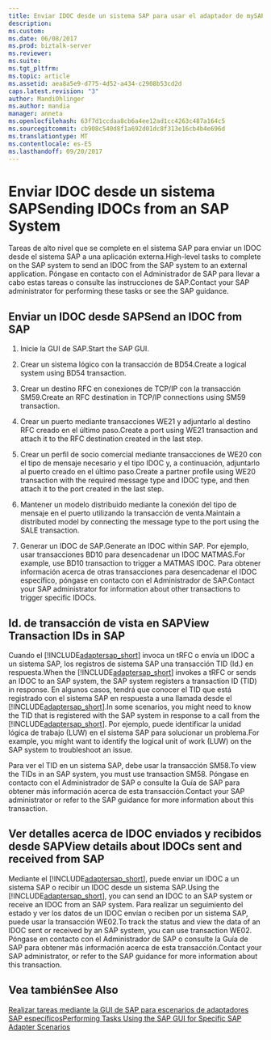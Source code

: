 ```yaml
---
title: Enviar IDOC desde un sistema SAP para usar el adaptador de mySAP en BizTalk | Documentos de Microsoft
description: 
ms.custom: 
ms.date: 06/08/2017
ms.prod: biztalk-server
ms.reviewer: 
ms.suite: 
ms.tgt_pltfrm: 
ms.topic: article
ms.assetid: aea8a5e9-d775-4d52-a434-c2908b53cd2d
caps.latest.revision: "3"
author: MandiOhlinger
ms.author: mandia
manager: anneta
ms.openlocfilehash: 63f7d1ccdaa8cb6a4ee12ad1cc4263c487a164c5
ms.sourcegitcommit: cb908c540d8f1a692d01dc8f313e16cb4b4e696d
ms.translationtype: MT
ms.contentlocale: es-ES
ms.lasthandoff: 09/20/2017
---
```

# <a name="sending-idocs-from-an-sap-system"></a><span data-ttu-id="f0f2d-102">Enviar IDOC desde un sistema SAP</span><span class="sxs-lookup"><span data-stu-id="f0f2d-102">Sending IDOCs from an SAP System</span></span>
<span data-ttu-id="f0f2d-103">Tareas de alto nivel que se complete en el sistema SAP para enviar un IDOC desde el sistema SAP a una aplicación externa.</span><span class="sxs-lookup"><span data-stu-id="f0f2d-103">High-level tasks to complete on the SAP system to send an IDOC from the SAP system to an external application.</span></span> <span data-ttu-id="f0f2d-104">Póngase en contacto con el Administrador de SAP para llevar a cabo estas tareas o consulte las instrucciones de SAP.</span><span class="sxs-lookup"><span data-stu-id="f0f2d-104">Contact your SAP administrator for performing these tasks or see the SAP guidance.</span></span>  
  
## <a name="send-an-idoc-from-sap"></a><span data-ttu-id="f0f2d-105">Enviar un IDOC desde SAP</span><span class="sxs-lookup"><span data-stu-id="f0f2d-105">Send an IDOC from SAP</span></span>  
  
1.  <span data-ttu-id="f0f2d-106">Inicie la GUI de SAP.</span><span class="sxs-lookup"><span data-stu-id="f0f2d-106">Start the SAP GUI.</span></span>  
  
2.  <span data-ttu-id="f0f2d-107">Crear un sistema lógico con la transacción de BD54.</span><span class="sxs-lookup"><span data-stu-id="f0f2d-107">Create a logical system using BD54 transaction.</span></span>  
  
3.  <span data-ttu-id="f0f2d-108">Crear un destino RFC en conexiones de TCP/IP con la transacción SM59.</span><span class="sxs-lookup"><span data-stu-id="f0f2d-108">Create an RFC destination in TCP/IP connections using SM59 transaction.</span></span>  
  
4.  <span data-ttu-id="f0f2d-109">Crear un puerto mediante transacciones WE21 y adjuntarlo al destino RFC creado en el último paso.</span><span class="sxs-lookup"><span data-stu-id="f0f2d-109">Create a port using WE21 transaction and attach it to the RFC destination created in the last step.</span></span>  
  
5.  <span data-ttu-id="f0f2d-110">Crear un perfil de socio comercial mediante transacciones de WE20 con el tipo de mensaje necesario y el tipo IDOC y, a continuación, adjuntarlo al puerto creado en el último paso.</span><span class="sxs-lookup"><span data-stu-id="f0f2d-110">Create a partner profile using WE20 transaction with the required message type and IDOC type, and then attach it to the port created in the last step.</span></span>  
  
6.  <span data-ttu-id="f0f2d-111">Mantener un modelo distribuido mediante la conexión del tipo de mensaje en el puerto utilizando la transacción de venta.</span><span class="sxs-lookup"><span data-stu-id="f0f2d-111">Maintain a distributed model by connecting the message type to the port using the SALE transaction.</span></span>  
  
7.  <span data-ttu-id="f0f2d-112">Generar un IDOC de SAP.</span><span class="sxs-lookup"><span data-stu-id="f0f2d-112">Generate an IDOC within SAP.</span></span> <span data-ttu-id="f0f2d-113">Por ejemplo, usar transacciones BD10 para desencadenar un IDOC MATMAS.</span><span class="sxs-lookup"><span data-stu-id="f0f2d-113">For example, use BD10 transaction to trigger a MATMAS IDOC.</span></span> <span data-ttu-id="f0f2d-114">Para obtener información acerca de otras transacciones para desencadenar el IDOC específico, póngase en contacto con el Administrador de SAP.</span><span class="sxs-lookup"><span data-stu-id="f0f2d-114">Contact your SAP administrator for information about other transactions to trigger specific IDOCs.</span></span>  

## <a name="view-transaction-ids-in-sap"></a><span data-ttu-id="f0f2d-115">Id. de transacción de vista en SAP</span><span class="sxs-lookup"><span data-stu-id="f0f2d-115">View Transaction IDs in SAP</span></span>
<span data-ttu-id="f0f2d-116">Cuando el [!INCLUDE[adaptersap_short](../../includes/adaptersap-short-md.md)] invoca un tRFC o envía un IDOC a un sistema SAP, los registros de sistema SAP una transacción TID (Id.) en respuesta.</span><span class="sxs-lookup"><span data-stu-id="f0f2d-116">When the [!INCLUDE[adaptersap_short](../../includes/adaptersap-short-md.md)] invokes a tRFC or sends an IDOC to an SAP system, the SAP system registers a transaction ID (TID) in response.</span></span> <span data-ttu-id="f0f2d-117">En algunos casos, tendrá que conocer el TID que está registrado con el sistema SAP en respuesta a una llamada desde el [!INCLUDE[adaptersap_short](../../includes/adaptersap-short-md.md)].</span><span class="sxs-lookup"><span data-stu-id="f0f2d-117">In some scenarios, you might need to know the TID that is registered with the SAP system in response to a call from the [!INCLUDE[adaptersap_short](../../includes/adaptersap-short-md.md)].</span></span> <span data-ttu-id="f0f2d-118">Por ejemplo, puede identificar la unidad lógica de trabajo (LUW) en el sistema SAP para solucionar un problema.</span><span class="sxs-lookup"><span data-stu-id="f0f2d-118">For example, you might want to identify the logical unit of work (LUW) on the SAP system to troubleshoot an issue.</span></span>  
  
 <span data-ttu-id="f0f2d-119">Para ver el TID en un sistema SAP, debe usar la transacción SM58.</span><span class="sxs-lookup"><span data-stu-id="f0f2d-119">To view the TIDs in an SAP system, you must use transaction SM58.</span></span> <span data-ttu-id="f0f2d-120">Póngase en contacto con el Administrador de SAP o consulte la Guía de SAP para obtener más información acerca de esta transacción.</span><span class="sxs-lookup"><span data-stu-id="f0f2d-120">Contact your SAP administrator or refer to the SAP guidance for more information about this transaction.</span></span> 

## <a name="view-details-about-idocs-sent-and-received-from-sap"></a><span data-ttu-id="f0f2d-121">Ver detalles acerca de IDOC enviados y recibidos desde SAP</span><span class="sxs-lookup"><span data-stu-id="f0f2d-121">View details about IDOCs sent and received from SAP</span></span>
<span data-ttu-id="f0f2d-122">Mediante el [!INCLUDE[adaptersap_short](../../includes/adaptersap-short-md.md)], puede enviar un IDOC a un sistema SAP o recibir un IDOC desde un sistema SAP.</span><span class="sxs-lookup"><span data-stu-id="f0f2d-122">Using the [!INCLUDE[adaptersap_short](../../includes/adaptersap-short-md.md)], you can send an IDOC to an SAP system or receive an IDOC from an SAP system.</span></span> <span data-ttu-id="f0f2d-123">Para realizar un seguimiento del estado y ver los datos de un IDOC envían o reciben por un sistema SAP, puede usar la transacción WE02.</span><span class="sxs-lookup"><span data-stu-id="f0f2d-123">To track the status and view the data of an IDOC sent or received by an SAP system, you can use transaction WE02.</span></span> <span data-ttu-id="f0f2d-124">Póngase en contacto con el Administrador de SAP o consulte la Guía de SAP para obtener más información acerca de esta transacción.</span><span class="sxs-lookup"><span data-stu-id="f0f2d-124">Contact your SAP administrator, or refer to the SAP guidance for more information about this transaction.</span></span>  

  
## <a name="see-also"></a><span data-ttu-id="f0f2d-125">Vea también</span><span class="sxs-lookup"><span data-stu-id="f0f2d-125">See Also</span></span>  
 [<span data-ttu-id="f0f2d-126">Realizar tareas mediante la GUI de SAP para escenarios de adaptadores SAP específicos</span><span class="sxs-lookup"><span data-stu-id="f0f2d-126">Performing Tasks Using the SAP GUI for Specific SAP Adapter Scenarios</span></span>](performing-tasks-using-the-sap-gui-for-specific-sap-adapter-scenarios.md)
